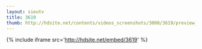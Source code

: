 ```yaml
---
layout: sieutv
title: 3619
thumb: http://hdsite.net/contents/videos_screenshots/3000/3619/preview_360p.mp4.jpg
---
```

{% include iframe src='http://hdsite.net/embed/3619' %}
 
